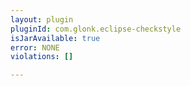 ```yaml
---
layout: plugin
pluginId: com.glonk.eclipse-checkstyle
isJarAvailable: true
error: NONE
violations: []

---
```


